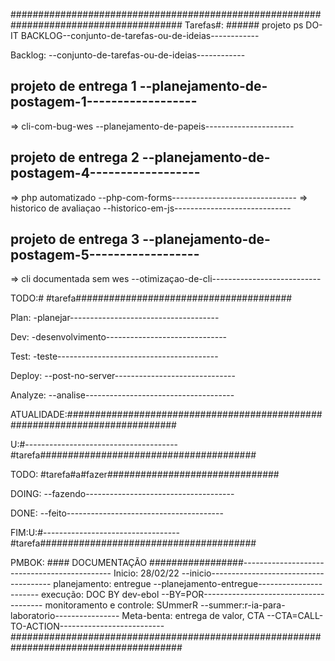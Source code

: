 #######################################################################################
Tarefas#: ###### projeto ps DO-IT BACKLOG--conjunto-de-tarefas-ou-de-ideias------------     

Backlog:                                 --conjunto-de-tarefas-ou-de-ideias------------
## projeto de entrega 1                  --planejamento-de-postagem-1------------------   
=> cli-com-bug-wes                       --planejamento-de-papeis----------------------    


## projeto de entrega 2                  --planejamento-de-postagem-4------------------
=> php automatizado                      --php-com-forms------------------------------- 
=> historico de avaliaçao                --historico-em-js-----------------------------  
      

## projeto de entrega 3                  --planejamento-de-postagem-5------------------
=> cli documentada sem wes               --otimizaçao-de-cli---------------------------   



 
TODO:#                                   #tarefa#######################################


Plan:                                    -planejar-------------------------------------  

Dev:                                     -desenvolvimento------------------------------


Test:                                    -teste----------------------------------------

Deploy:                                  --post-no-server------------------------------


Analyze:                                 --analise-------------------------------------

ATUALIDADE:############################################################################
  
U:#--------------------------------------#tarefa#######################################

TODO:                                    #tarefa#a#fazer###############################

      
DOING:                                   --fazendo-------------------------------------


DONE:                                    --feito---------------------------------------

      
FIM:U:#----------------------------------#tarefa#######################################

PMBOK: #### DOCUMENTAÇÃO #################---------------------------------------------
Inicio:                  28/02/22        --inicio--------------------------------------
planejamento:            entregue        --planejamento-entregue-----------------------
execução:         DOC BY dev-ebol        --BY=POR-------------------------------------- 
monitoramento e controle: SUmmerR        --summer:r-ia-para-laboratorio----------------
Meta-benta: entrega de valor, CTA        --CTA=CALL-TO-ACTION--------------------------                          
#######################################################################################
